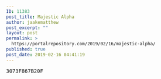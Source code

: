 ```yaml
---
ID: 11383
post_title: Majestic Alpha
author: jaakematthew
post_excerpt: ""
layout: post
permalink: >
  https://portalrepository.com/2019/02/16/majestic-alpha/
published: true
post_date: 2019-02-16 04:41:19
---
```

<pre>3073F867B20F</pre>